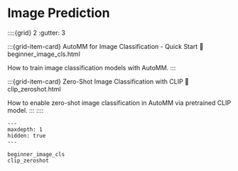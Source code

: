 # Image Prediction

::::{grid} 2
  :gutter: 3

:::{grid-item-card} AutoMM for Image Classification - Quick Start
  :link: beginner_image_cls.html

  How to train image classification models with AutoMM.
:::

:::{grid-item-card} Zero-Shot Image Classification with CLIP
  :link: clip_zeroshot.html

  How to enable zero-shot image classification in AutoMM via pretrained CLIP model.
:::
::::

```{toctree}
---
maxdepth: 1
hidden: true
---

beginner_image_cls
clip_zeroshot
```
